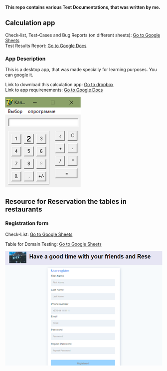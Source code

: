<b>This repo contains various Test Documentations, that was written by me.</b>

<h2>Calculation app</h2>

Check-list, Test-Cases and Bug Reports (on different sheets): <a href="https://docs.google.com/spreadsheets/d/13wlBTFiJtqhuSNBzBA3mvhoRe-J1vteQvJn8xR4IP80/edit?usp=sharing">Go to Google Sheets</a>  
Test Results Report: <a href="https://docs.google.com/document/d/1wJCOYaD-JGn-znJYVMvR0Z_s3F3TKZbxU3EMVIpWTYY/edit?usp=sharing">Go to Google Docs</a>

<h3>App Description</h3>

This is a desktop app, that was made specially for learning purposes. You can google it.

Link to download this calculation app: <a href="https://www.dropbox.com/sh/wsps9gtgtc0dyvh/AAC8bUpyPkZ8rBIuitiKoE8aa?dl=0">Go to dropbox</a>   
Link to app requirenements: <a href="https://docs.google.com/document/d/1loeyTyjU1pK6NvDCj2WB7dpaRbbnWkGb/edit?usp=sharing&ouid=118236792404406729521&rtpof=true&sd=true">Go to Google Docs</a> 

![Image alt](https://github.com/MaximGitmax/Test_Documentation/raw/main/calc.png)



<h2>Resource for Reservation the tables in restaurants</h2>

<h3>Registration form</h3>
Check-List: <a href="https://docs.google.com/spreadsheets/d/1uoq2un_QyBhD_R9bnfBuDNu6bgut6-20Kl0rO53tRXI/edit?usp=sharing">Go to Google Sheets</a>  

Table for Domain Testing: <a href="https://docs.google.com/spreadsheets/d/1MbqgY4Z7-d_K7NO9FrUE1bzt8n-Hk0yHspo2LNy4SfI/edit?usp=sharing">Go to Google Sheets</a> 

![Image alt](https://github.com/MaximGitmax/Test_Documentation/raw/main/registration_form.png)
